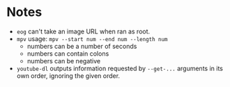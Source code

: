 Notes
=====

* `eog` can't take an image URL when ran as root.
* `mpv` usage: `mpv --start num --end num --length num`
    * numbers can be a number of seconds
    * numbers can contain colons
    * numbers can be negative
* `youtube-dl` outputs information requested by `--get-...` arguments in its own order, ignoring the given order.
